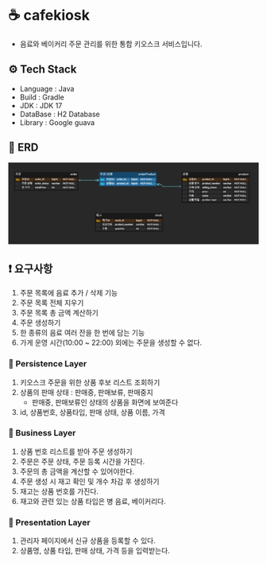 # ☕ cafekiosk
- 음료와 베이커리 주문 관리를 위한 통합 키오스크 서비스입니다.

## ⚙ Tech Stack
- Language : Java
- Build : Gradle
- JDK : JDK 17
- DataBase : H2 Database
- Library : Google guava

## 🎯 ERD
![img.png](docs/img/erd.png)

## ❗ 요구사항
1. 주문 목록에 음료 추가 / 삭제 기능
2. 주문 목록 전체 지우기
3. 주문 목록 총 금액 계산하기
4. 주문 생성하기 
5. 한 종류의 음료 여러 잔을 한 번에 담는 기능
6. 가게 운영 시간(10:00 ~ 22:00) 외에는 주문을 생성할 수 없다.

### 📌 Persistence Layer
1. 키오스크 주문을 위한 상품 후보 리스트 조회하기
2. 상품의 판매 상태 : 판매중, 판매보류, 판매중지
   - 판매중, 판매보류인 상태의 상품을 화면에 보여준다
3. id, 상품번호, 상품타입, 판매 상태, 상품 이름, 가격

### 📌 Business Layer
1. 상품 번호 리스트를 받아 주문 생성하기
2. 주문은 주문 상태, 주문 등록 시간을 가진다.
3. 주문의 총 금액을 계산할 수 있어야한다.
4. 주문 생성 시 재고 확인 및 개수 차감 후 생성하기
5. 재고는 상품 번호를 가진다.
6. 재고와 관련 있는 상품 타입은 병 음료, 베이커리다.

### 📌 Presentation Layer
1. 관리자 페이지에서 신규 상품을 등록할 수 있다.
2. 상품명, 상품 타입, 판매 상태, 가격 등을 입력받는다.
